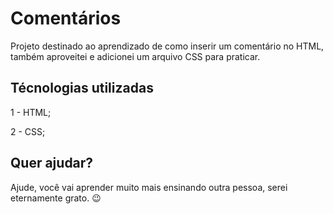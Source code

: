 # Comentários

Projeto destinado ao aprendizado de como inserir um comentário no HTML, também aproveitei e adicionei um arquivo CSS para praticar.

## Técnologias utilizadas

1 - HTML;

2 - CSS;

## Quer ajudar?

Ajude, você vai aprender muito mais ensinando outra pessoa, serei eternamente grato. 😉
